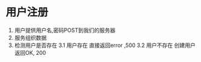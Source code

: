 # 用户注册
1. 用户提供用户名,密码POST到我们的服务器
2. 服务组织数据
3. 检测用户是否存在
3.1 用户存在
    直接返回error ,500
3.2 用户不存在
    创建用户
    返回OK, 200